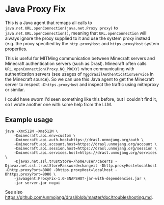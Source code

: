# Java Proxy Fix

This is a Java agent that remaps all calls to `java.net.URL.openConnection(java.net.Proxy proxy)` to `java.net.URL.openConnection()`, meaning that `URL.openConnection` will always ignore the proxy supplied to it and use the system proxy instead (e.g. the proxy specified by the `http.proxyHost` and `https.proxyHost` system properties.

This is useful for MITMing communication between Minecraft servers and Minecraft authentication servers (such as Drasl). Minecraft often calls `URL.openConnection(Proxy.NO_PROXY)` when communicating with authentication servers (see usages of `YggdrasilAuthenticationService` in the Minecraft source). So we can use this Java agent to get the Minecraft server to respect `-Dhttps.proxyHost` and inspect the traffic using mitmproxy or similar.

I could have sworn I'd seen something like this before, but I couldn't find it, so I wrote another one with some help from the LLM.

## Example usage

```
java -Xmx512M -Xms512M \
	-Dminecraft.api.env=custom \
	-Dminecraft.api.auth.host=https://drasl.unmojang.org/auth \
	-Dminecraft.api.account.host=https://drasl.unmojang.org/account \
	-Dminecraft.api.session.host=https://drasl.unmojang.org/session \
	-Dminecraft.api.services.host=https://drasl.unmojang.org/services \
	-Djavax.net.ssl.trustStore=/home/user/cacerts -Djavax.net.ssl.trustStorePassword=changeit -Dhttp.proxyHost=localhost -Dhttp.proxyPort=8080 -Dhttps.proxyHost=localhost -Dhttps.proxyPort=8080 \
	-javaagent:ProxyFix-1.0-SNAPSHOT-jar-with-dependencies.jar \
	-jar server.jar nogui
```

See also https://github.com/unmojang/drasl/blob/master/doc/troubleshooting.md.

